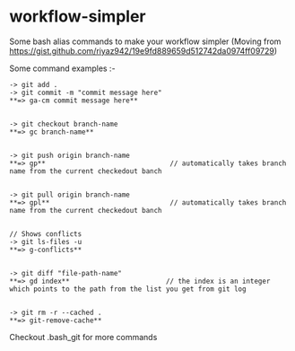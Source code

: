 # workflow-simpler
Some bash alias commands to make your workflow simpler
(Moving from https://gist.github.com/riyaz942/19e9fd889659d512742da0974ff09729)

Some command examples :-

```
-> git add .
-> git commit -m "commit message here"
**=> ga-cm commit message here**


-> git checkout branch-name
**=> gc branch-name**


-> git push origin branch-name
**=> gp** 								// automatically takes branch name from the current checkedout banch


-> git pull origin branch-name
**=> gpl**								// automatically takes branch name from the current checkedout banch


// Shows conflicts
-> git ls-files -u
**=> g-conflicts**


-> git diff "file-path-name"
**=> gd index**                        // the index is an integer which points to the path from the list you get from git log


-> git rm -r --cached .
**=> git-remove-cache**

```

Checkout .bash_git for more commands